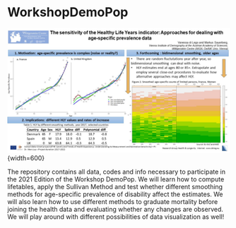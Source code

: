 # WorkshopDemoPop

![](Results_poster.jpg){width=600}


The repository contains all data, codes and info necessary to participate in the 2021 Edition of the Workshop DemoPop. We will learn how to compute lifetables, apply the Sullivan Method and test whether different smoothing methods for age-specific prevalence of disability affect the estimates. We will also learn how to use different methods to graduate mortality before joining the health data and evaluating whether any changes are observed. 
We will play around with different possibilities of data visualization as well!

